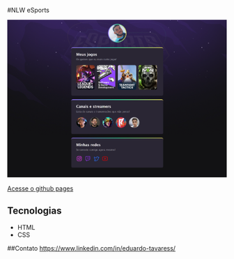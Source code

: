 #NLW eSports

![exemploNLW](./img/exemploNLW.png)

[Acesse o github pages](https://eduardotavares48.github.io/desafioNLW)

## Tecnologias
- HTML
- CSS

##Contato
https://www.linkedin.com/in/eduardo-tavaress/